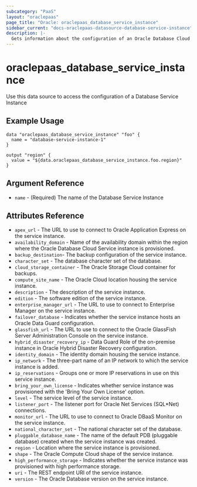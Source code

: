 ```yaml
---
subcategory: "PaaS"
layout: "oraclepaas"
page_title: "Oracle: oraclepaas_database_service_instance"
sidebar_current: "docs-oraclepaas-datasource-database-service-instance"
description: |-
  Gets information about the configuration of an Oracle Database Cloud Service instance on the Oracle Cloud Platform.
---
```


# oraclepaas\_database\_service\_instance

Use this data source to access the configuration of a Database Service Instance

## Example Usage

```hcl
data "oraclepaas_database_service_instance" "foo" {
  name = "database-service-instance-1"
}

output "region" {
  value = "${data.oraclepaas_database_service_instance.foo.region}"
}
```

## Argument Reference

* `name` - (Required) The name of the Database Service Instance

## Attributes Reference

* `apex_url` - The URL to use to connect to Oracle Application Express on the service instance.
* `availability_domain` - Name of the availability domain within the region where the Oracle Database Cloud Service instance is provisioned.
* `backup_destination`- The backup configuration of the service instance.
* `character_set` - The database character set of the database.
* `cloud_storage_container` - The Oracle Storage Cloud container for backups.
* `compute_site_name` - The Oracle Cloud location housing the service instance.
* `description` - The description of the service instance.
* `edition` - The software edition of the service instance.
* `enterprise_manager_url` - The URL to use to connect to Enterprise Manager on the service instance.
* `failover_database` - Indicates whether the service instance hosts an Oracle Data Guard configuration.
* `glassfish_url` - The URL to use to connect to the Oracle GlassFish Server Administration Console on the service instance.
* `hybrid_disaster_recovery_ip` - Data Guard Role of the on-premise instance in Oracle Hybrid Disaster Recovery configuration.
* `identity_domain` - The identity domain housing the service instance.
* `ip_network` - The three-part name of an IP network to which the service instance is added.
* `ip_reservations` - Groups one or more IP reservations in use on this service instance.
* `bring_your_own_license` - Indicates whether service instance was provisioned with the 'Bring Your Own License' option.
* `level` - The service level of the service instance.
* `listener_port` - The listener port for Oracle Net Services (SQL*Net) connections.
* `monitor_url` - The URL to use to connect to Oracle DBaaS Monitor on the service instance.
* `national_character_set` - The national character set of the database.
* `pluggable_database_name` - The name of the default PDB (pluggable database) created when the service instance was created.
* `region` - Location where the service instance is provisioned.
* `shape` - The Oracle Compute Cloud shape of the service instance.
* `high_performance_storage` - Indicates whether the service instance was provisioned with high performance storage.
* `uri` - The REST endpoint URI of the service instance.
* `version` - The Oracle Database version on the service instance.
